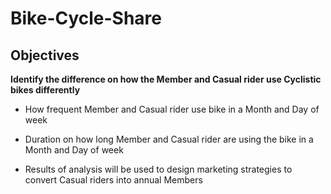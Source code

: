 # Bike-Cycle-Share

## Objectives

<b>Identify the difference on how the Member and Casual rider use Cyclistic bikes differently</b>

  - How frequent Member and Casual rider use bike in a Month and Day of week

  - Duration on how long Member and Casual rider are using the bike in a Month and Day of week

  - Results of analysis will be used to design marketing strategies to convert Casual riders into annual Members
